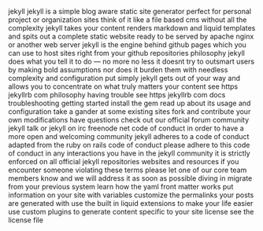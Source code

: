 jekyll jekyll is a simple blog aware static site generator perfect for personal project or organization sites think of it like a file based cms without all the complexity jekyll takes your content renders markdown and liquid templates and spits out a complete static website ready to be served by apache nginx or another web server jekyll is the engine behind github pages which you can use to host sites right from your github repositories philosophy jekyll does what you tell it to do — no more no less it doesnt try to outsmart users by making bold assumptions nor does it burden them with needless complexity and configuration put simply jekyll gets out of your way and allows you to concentrate on what truly matters your content see https jekyllrb com philosophy having trouble see https jekyllrb com docs troubleshooting getting started install the gem read up about its usage and configuration take a gander at some existing sites fork and contribute your own modifications have questions check out our official forum community jekyll talk or jekyll on irc freenode net code of conduct in order to have a more open and welcoming community jekyll adheres to a code of conduct adapted from the ruby on rails code of conduct please adhere to this code of conduct in any interactions you have in the jekyll community it is strictly enforced on all official jekyll repositories websites and resources if you encounter someone violating these terms please let one of our core team members know and we will address it as soon as possible diving in migrate from your previous system learn how the yaml front matter works put information on your site with variables customize the permalinks your posts are generated with use the built in liquid extensions to make your life easier use custom plugins to generate content specific to your site license see the license file